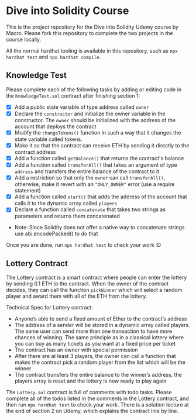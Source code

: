 # Dive into Solidity Course

This is the project repository for the Dive into Solidity Udemy course by Macro. 
Please fork this repository to complete the two projects in the course locally. 

All the normal hardhat tooling is available in this repository, such as `npx hardhat test` and `npx hardhat compile`.

## Knowledge Test

Please complete each of the following tasks by adding or editing code in the `KnowledgeTest.sol` contract after finishing section 1:

- [x] Add a public state variable of type address called `owner`
- [x] Declare the `constructor` and initialize the owner variable in the constructor. The `owner` should be initialized with the address of the account that deploys the contract
- [x] Modify the `changeTokens()` function in such a way that it changes the state variable called tokens.
- [x] Make it so that the contract can receive ETH by sending it directly to the contract address
- [x] Add a function called `getBalance()` that returns the contract's balance
- [x] Add a function called `transferAll()` that takes an argument of type `address` and transfers the entire balance of the contract to it
- [x] Add a restriction so that only the `owner` can call `transferAll()`, otherwise, make it revert with an `"ONLY_OWNER"` error (use a require statement)
- [x] Add a function called `start()` that adds the address of the account that calls it to the dynamic array called `players`
- [x] Declare a function called `concatenate` that takes two strings as parameters and returns them concatenated
- Note: Since Solidity does not offer a native way to concatenate strings use abi.encodePacked() to do that

Once you are done, run `npx hardhat test` to check your work :D

## Lottery Contract

The Lottery contract is a smart contract where people can enter the lottery by sending 0.1 ETH to the contract. When the owner of the contract decides, they can call the function `pickWinner` which will select a random player and award them with all of the ETH from the lottery.

Technical Spec for Lottery contract: 
- Anyone’s able to send a fixed amount of Ether to the contract’s address
- The address of a sender will be stored in a dynamic array called players. The same user can send more than one transaction to have more chances of winning. The same principle as in a classical lottery where you can buy as many tickets as you want at a fixed price per ticket
- The contract has an owner with special permission
- After there are at least 3 players, the owner can call a function that makes the contract pick a random player from the list which will be the winner 
- The contract transfers the entire balance to the winner’s address, the players array is reset and the lottery is now ready to play again


The `Lottery.sol` contract is full of comments with todo tasks. 
Please complete all of the todos listed in the comments in the Lottery contract, and then run `npx hardhat test` to check your work. 
There is a solution lecture at the end of section 2 on Udemy, which explains the contract line by line.